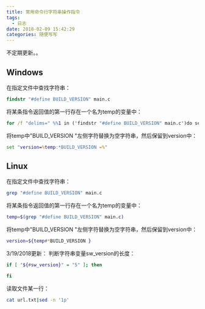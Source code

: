 ```yaml
---
title: 常用命令行字符串操作指令
tags:
  - 日志
date: 2018-02-09 15:42:29
categories: 随便写写
---
```

不定期更新。。
<!--more-->

## Windows
在指定文件中查找字符串：
```bat
findstr "#define BUILD_VERSION" main.c
```
将某条指令返回值的第一行存在一个名为temp的变量中：
```bat
for /f "delims=" %%1 in ('findstr "#define BUILD_VERSION" main.c')do set temp=%%1
```
将temp中"BUILD_VERSION "左侧字符替换为空字符串，然后保留到version中：
```bat
set "version=%temp:*BUILD_VERSION =%"
```

## Linux
在指定文件中查找字符串：
```sh
grep "#define BUILD_VERSION" main.c
```
将某条指令返回值的第一行存在一个名为temp的变量中：
```sh
temp=$(grep "#define BUILD_VERSION" main.c)
```
将temp中"BUILD_VERSION "左侧字符替换为空字符串，然后保留到version中：
```sh
version=${temp#*BUILD_VERSION }
```
3/19/2018更新：
判断字符串变量sw_version的长度：
```sh
if [ "${#sw_version}" = "5" ]; then

fi
```
读取文件某一行：
```sh
cat url.txt|sed -n '1p'
```
